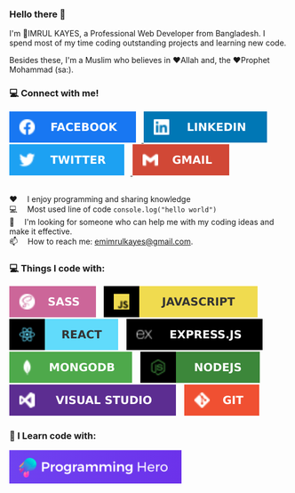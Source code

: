 ### Hello there 👋
I'm :boy:IMRUL KAYES, a Professional Web Developer from Bangladesh. I spend most of my time coding outstanding projects and learning new code. <br>

Besides these, I'm a Muslim who believes in :heart:Allah and, the :heart:Prophet Mohammad (sa:).

### :computer: Connect with me!
<a href="https://www.facebook.com/eimrulkayes/" target="blank">
    <img src="./images/fb.svg" style="max-width: 100%; margin-right: 10px;" >
</a> 
<a href="https://www.linkedin.com/in/emimrulkayes/" target="blank">
    <img src="./images/linkedin.svg" style="max-width: 100%; margin-right: 10px;" >
</a> 
<a href="https://twitter.com/emimrulkayes/" target="blank">
    <img src="./images/twitter.svg" style="max-width: 100%; margin-right: 10px;" >
</a> 
<a href="mailto:emimrulkayes@gmail.com" target="blank">
    <img src="./images/gmail.svg" style="max-width: 100%; margin-right: 10px; " >
</a> 
<br>
<br>

<p dir="auto"><g-emoji class="g-emoji" alias="hearts" fallback-src="https://github.githubassets.com/images/icons/emoji/unicode/2665.png">♥️</g-emoji>  I enjoy programming and sharing knowledge <br>
<g-emoji class="g-emoji" alias="computer" fallback-src="https://github.githubassets.com/images/icons/emoji/unicode/1f4bb.png">💻</g-emoji>  Most used line of code <code>console.log("hello world")</code> <br>
<g-emoji class="g-emoji" alias="thinking" fallback-src="https://github.githubassets.com/images/icons/emoji/unicode/1f914.png">🤔</g-emoji>  I'm looking for someone who can help me with my coding ideas and make it effective.<br>
<g-emoji class="g-emoji" alias="email" fallback-src="https://github.githubassets.com/images/icons/emoji/unicode/1f4e7.png">📫</g-emoji>  How to reach me: <a href="mailto:emimrulkayes@gmail.com">emimrulkayes@gmail.com</a>.<br>
<g-emoji class="g-emoji" alias="zap" fallback-src="https://github.githubassets.com/images/icons/emoji/unicode/26a1.png"></p>

### :computer: Things I code with:
<img src="./images/sass.svg" style="margin-right: 10px;" > <img src="./images/js.svg" style="margin-right: 10px;" > <img src="./images/react.svg" style="margin-right: 10px;" > <img src="./images/express.svg" style="margin-right: 10px;" > <img src="./images/mongo.svg" style="margin-right: 10px;" > <img src="./images/node.svg" style="margin-right: 10px;" > <img src="./images/vs.svg" style="margin-right: 10px;" > <img src="./images/git.svg" style="margin-right: 10px;" >

### 🌱 I Learn code with:
<a href="https://web.programming-hero.com/" target="blank">
    <img src="./images/ph.png" style="max-width: 100%; margin-right: 10px; " >
</a> 


<!--
**emimrulkayes/emimrulkayes** is a ✨ _special_ ✨ repository because its `README.md` (this file) appears on your GitHub profile.

Here are some ideas to get you started:

- 🔭 I’m currently working on ...
- 🌱 I’m currently learning ...
- 👯 I’m looking to collaborate on ...
- 🤔 I’m looking for help with ...
- 💬 Ask me about ...
- 📫 How to reach me: ...
- 😄 Pronouns: ...
- ⚡ Fun fact: ...
-->
